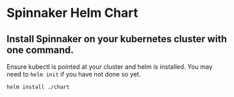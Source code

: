# Spinnaker Helm Chart

## Install Spinnaker on your kubernetes cluster with one command.

Ensure kubectl is pointed at your cluster and helm is installed. You may need to `helm init` if you have not done so yet.

```
helm install ./chart
```